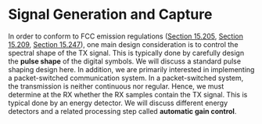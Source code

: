 # Signal Generation and Capture

In order to conform to FCC emission regulations
([Section 15.205](https://ecfr.federalregister.gov/current/title-47/chapter-I/subchapter-A/part-15/subpart-C/section-15.205),
[Section 15.209](https://ecfr.federalregister.gov/current/title-47/chapter-I/subchapter-A/part-15/subpart-C/section-15.209),
[Section 15.247](https://ecfr.federalregister.gov/current/title-47/chapter-I/subchapter-A/part-15/subpart-C/subject-group-ECFRf45d172319b1f81/section-15.247)),
one main design consideration is to control the spectral shape of the
TX signal. This is typically done by carefully design the **pulse
shape** of the digital symbols. We will discuss a standard pulse
shaping design here. In addition, we are primarily interested in
implementing a packet-switched communication system. In a
packet-switched system, the transmission is neither continuous nor
regular. Hence, we must determine at the RX whether the RX samples
contain the TX signal. This is typical done by an energy detector. We
will discuss different energy detectors and a related processing
step called **automatic gain control**.


